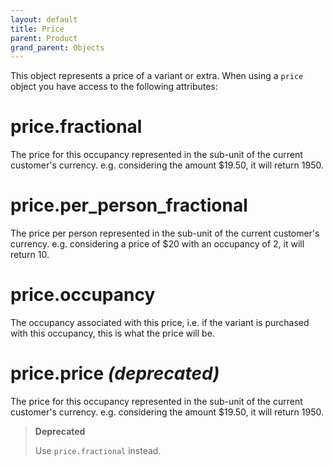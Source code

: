 ```yaml
---
layout: default
title: Price
parent: Product
grand_parent: Objects
---
```


This object represents a price of a variant or extra. When using a `price` object you have access to the following attributes:

# price.fractional

The price for this occupancy represented in the sub-unit of the current customer's currency.
e.g. considering the amount $19.50, it will return 1950.

# price.per_person_fractional

The price per person represented in the sub-unit of the current customer's currency.
e.g. considering a price of $20 with an occupancy of 2, it will return 10.

# price.occupancy

The occupancy associated with this price, i.e. if the variant is purchased with this occupancy, this is what the price will be.

# price.price _(deprecated)_

The price for this occupancy represented in the sub-unit of the current customer's currency.
e.g. considering the amount $19.50, it will return 1950.

> **Deprecated**
>
> Use `price.fractional` instead.
